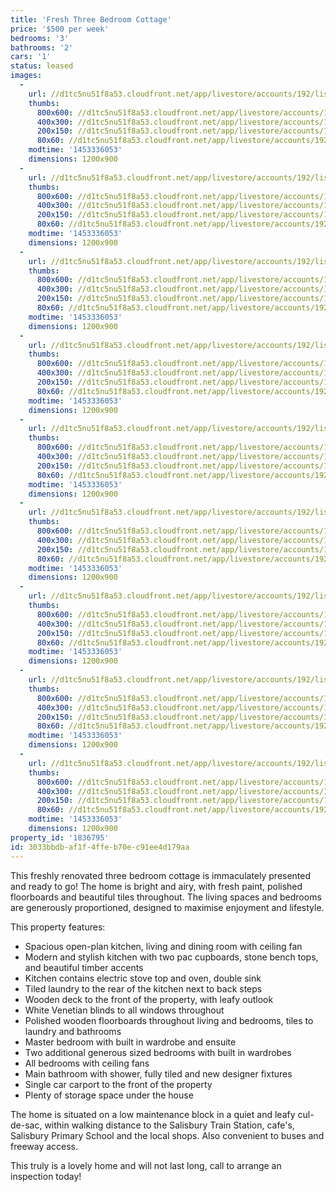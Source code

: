```yaml
---
title: 'Fresh Three Bedroom Cottage'
price: '$500 per week'
bedrooms: '3'
bathrooms: '2'
cars: '1'
status: leased
images:
  -
    url: //d1tc5nu51f8a53.cloudfront.net/app/livestore/accounts/192/listings/656686/images/_MG_9487_5163860084_20160121102729.jpg
    thumbs:
      800x600: //d1tc5nu51f8a53.cloudfront.net/app/livestore/accounts/192/listings/656686/images/_MG_9487_5163860084_20160121102729_800x600.jpg
      400x300: //d1tc5nu51f8a53.cloudfront.net/app/livestore/accounts/192/listings/656686/images/_MG_9487_5163860084_20160121102729_400x300.jpg
      200x150: //d1tc5nu51f8a53.cloudfront.net/app/livestore/accounts/192/listings/656686/images/_MG_9487_5163860084_20160121102729_200x150.jpg
      80x60: //d1tc5nu51f8a53.cloudfront.net/app/livestore/accounts/192/listings/656686/images/_MG_9487_5163860084_20160121102729_80x60.jpg
    modtime: '1453336053'
    dimensions: 1200x900
  -
    url: //d1tc5nu51f8a53.cloudfront.net/app/livestore/accounts/192/listings/656686/images/Untitled_HDR8_7060182207_20160110024218.jpg
    thumbs:
      800x600: //d1tc5nu51f8a53.cloudfront.net/app/livestore/accounts/192/listings/656686/images/Untitled_HDR8_7060182207_20160110024218_800x600.jpg
      400x300: //d1tc5nu51f8a53.cloudfront.net/app/livestore/accounts/192/listings/656686/images/Untitled_HDR8_7060182207_20160110024218_400x300.jpg
      200x150: //d1tc5nu51f8a53.cloudfront.net/app/livestore/accounts/192/listings/656686/images/Untitled_HDR8_7060182207_20160110024218_200x150.jpg
      80x60: //d1tc5nu51f8a53.cloudfront.net/app/livestore/accounts/192/listings/656686/images/Untitled_HDR8_7060182207_20160110024218_80x60.jpg
    modtime: '1453336053'
    dimensions: 1200x900
  -
    url: //d1tc5nu51f8a53.cloudfront.net/app/livestore/accounts/192/listings/656686/images/Untitled_HDR6_3155098986_20160110022604.jpg
    thumbs:
      800x600: //d1tc5nu51f8a53.cloudfront.net/app/livestore/accounts/192/listings/656686/images/Untitled_HDR6_3155098986_20160110022604_800x600.jpg
      400x300: //d1tc5nu51f8a53.cloudfront.net/app/livestore/accounts/192/listings/656686/images/Untitled_HDR6_3155098986_20160110022604_400x300.jpg
      200x150: //d1tc5nu51f8a53.cloudfront.net/app/livestore/accounts/192/listings/656686/images/Untitled_HDR6_3155098986_20160110022604_200x150.jpg
      80x60: //d1tc5nu51f8a53.cloudfront.net/app/livestore/accounts/192/listings/656686/images/Untitled_HDR6_3155098986_20160110022604_80x60.jpg
    modtime: '1453336053'
    dimensions: 1200x900
  -
    url: //d1tc5nu51f8a53.cloudfront.net/app/livestore/accounts/192/listings/656686/images/Untitled_HDR2_9323710599_20160110024939.jpg
    thumbs:
      800x600: //d1tc5nu51f8a53.cloudfront.net/app/livestore/accounts/192/listings/656686/images/Untitled_HDR2_9323710599_20160110024939_800x600.jpg
      400x300: //d1tc5nu51f8a53.cloudfront.net/app/livestore/accounts/192/listings/656686/images/Untitled_HDR2_9323710599_20160110024939_400x300.jpg
      200x150: //d1tc5nu51f8a53.cloudfront.net/app/livestore/accounts/192/listings/656686/images/Untitled_HDR2_9323710599_20160110024939_200x150.jpg
      80x60: //d1tc5nu51f8a53.cloudfront.net/app/livestore/accounts/192/listings/656686/images/Untitled_HDR2_9323710599_20160110024939_80x60.jpg
    modtime: '1453336053'
    dimensions: 1200x900
  -
    url: //d1tc5nu51f8a53.cloudfront.net/app/livestore/accounts/192/listings/656686/images/Untitled_HDR11_400570258_20160110022602.jpg
    thumbs:
      800x600: //d1tc5nu51f8a53.cloudfront.net/app/livestore/accounts/192/listings/656686/images/Untitled_HDR11_400570258_20160110022602_800x600.jpg
      400x300: //d1tc5nu51f8a53.cloudfront.net/app/livestore/accounts/192/listings/656686/images/Untitled_HDR11_400570258_20160110022602_400x300.jpg
      200x150: //d1tc5nu51f8a53.cloudfront.net/app/livestore/accounts/192/listings/656686/images/Untitled_HDR11_400570258_20160110022602_200x150.jpg
      80x60: //d1tc5nu51f8a53.cloudfront.net/app/livestore/accounts/192/listings/656686/images/Untitled_HDR11_400570258_20160110022602_80x60.jpg
    modtime: '1453336053'
    dimensions: 1200x900
  -
    url: //d1tc5nu51f8a53.cloudfront.net/app/livestore/accounts/192/listings/656686/images/Untitled_HDR12_4763046922_20160110023222.jpg
    thumbs:
      800x600: //d1tc5nu51f8a53.cloudfront.net/app/livestore/accounts/192/listings/656686/images/Untitled_HDR12_4763046922_20160110023222_800x600.jpg
      400x300: //d1tc5nu51f8a53.cloudfront.net/app/livestore/accounts/192/listings/656686/images/Untitled_HDR12_4763046922_20160110023222_400x300.jpg
      200x150: //d1tc5nu51f8a53.cloudfront.net/app/livestore/accounts/192/listings/656686/images/Untitled_HDR12_4763046922_20160110023222_200x150.jpg
      80x60: //d1tc5nu51f8a53.cloudfront.net/app/livestore/accounts/192/listings/656686/images/Untitled_HDR12_4763046922_20160110023222_80x60.jpg
    modtime: '1453336053'
    dimensions: 1200x900
  -
    url: //d1tc5nu51f8a53.cloudfront.net/app/livestore/accounts/192/listings/656686/images/Untitled_HDR10_8586352077_20160110025749.jpg
    thumbs:
      800x600: //d1tc5nu51f8a53.cloudfront.net/app/livestore/accounts/192/listings/656686/images/Untitled_HDR10_8586352077_20160110025749_800x600.jpg
      400x300: //d1tc5nu51f8a53.cloudfront.net/app/livestore/accounts/192/listings/656686/images/Untitled_HDR10_8586352077_20160110025749_400x300.jpg
      200x150: //d1tc5nu51f8a53.cloudfront.net/app/livestore/accounts/192/listings/656686/images/Untitled_HDR10_8586352077_20160110025749_200x150.jpg
      80x60: //d1tc5nu51f8a53.cloudfront.net/app/livestore/accounts/192/listings/656686/images/Untitled_HDR10_8586352077_20160110025749_80x60.jpg
    modtime: '1453336053'
    dimensions: 1200x900
  -
    url: //d1tc5nu51f8a53.cloudfront.net/app/livestore/accounts/192/listings/656686/images/2_8967169244_20160110031809.jpg
    thumbs:
      800x600: //d1tc5nu51f8a53.cloudfront.net/app/livestore/accounts/192/listings/656686/images/2_8967169244_20160110031809_800x600.jpg
      400x300: //d1tc5nu51f8a53.cloudfront.net/app/livestore/accounts/192/listings/656686/images/2_8967169244_20160110031809_400x300.jpg
      200x150: //d1tc5nu51f8a53.cloudfront.net/app/livestore/accounts/192/listings/656686/images/2_8967169244_20160110031809_200x150.jpg
      80x60: //d1tc5nu51f8a53.cloudfront.net/app/livestore/accounts/192/listings/656686/images/2_8967169244_20160110031809_80x60.jpg
    modtime: '1453336053'
    dimensions: 1200x900
  -
    url: //d1tc5nu51f8a53.cloudfront.net/app/livestore/accounts/192/listings/656686/images/_MG_9492_3683482357_20160121102727.jpg
    thumbs:
      800x600: //d1tc5nu51f8a53.cloudfront.net/app/livestore/accounts/192/listings/656686/images/_MG_9492_3683482357_20160121102727_800x600.jpg
      400x300: //d1tc5nu51f8a53.cloudfront.net/app/livestore/accounts/192/listings/656686/images/_MG_9492_3683482357_20160121102727_400x300.jpg
      200x150: //d1tc5nu51f8a53.cloudfront.net/app/livestore/accounts/192/listings/656686/images/_MG_9492_3683482357_20160121102727_200x150.jpg
      80x60: //d1tc5nu51f8a53.cloudfront.net/app/livestore/accounts/192/listings/656686/images/_MG_9492_3683482357_20160121102727_80x60.jpg
    modtime: '1453336053'
    dimensions: 1200x900
property_id: '1836795'
id: 3033bbdb-af1f-4ffe-b70e-c91ee4d179aa
---
```

This freshly renovated three bedroom cottage is immaculately presented and ready to go! The home is bright and airy, with fresh paint, polished floorboards and beautiful tiles throughout. The living spaces and bedrooms are generously proportioned, designed to maximise enjoyment and lifestyle.  

This property features:

*  Spacious open-plan kitchen, living and dining room with ceiling fan
*  Modern and stylish kitchen with two pac cupboards, stone bench tops, and beautiful timber accents
*  Kitchen contains electric stove top and oven, double sink
*  Tiled laundry to the rear of the kitchen next to back steps
*  Wooden deck to the front of the property, with leafy outlook
*  White Venetian blinds to all windows throughout
*  Polished wooden floorboards throughout living and bedrooms, tiles to laundry and bathrooms
*  Master bedroom with built in wardrobe and ensuite
*  Two additional generous sized bedrooms with built in wardrobes
*  All bedrooms with ceiling fans
*  Main bathroom with shower, fully tiled and new designer fixtures
*  Single car carport to the front of the property
*  Plenty of storage space under the house

The home is situated on a low maintenance block in a quiet and leafy cul-de-sac, within walking distance to the Salisbury Train Station, cafe's, Salisbury Primary School and the local shops. Also convenient to buses and freeway access. 

This truly is a lovely home and will not last long, call to arrange an inspection today!